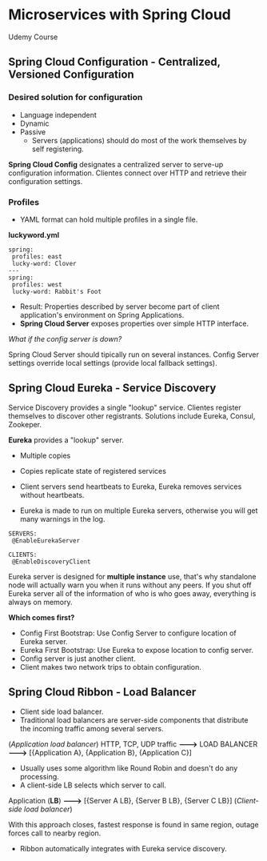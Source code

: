 # Microservices with Spring Cloud

Udemy Course

## Spring Cloud Configuration - Centralized, Versioned Configuration

### Desired solution for configuration

* Language independent
* Dynamic
* Passive
  * Servers (applications) should do most of the work themselves by self registering.
  
 **Spring Cloud Config** designates a centralized server to serve-up configuration information. Clientes connect over HTTP and retrieve their configuration settings.
 
 ### Profiles
 
 * YAML format can hold multiple profiles in a single file.
 
 **luckyword.yml**
 
 ```
 spring:
  profiles: east
  lucky-word: Clover 
---
spring:
  profiles: west
  lucky-word: Rabbit's Foot
 ```
 
 * Result: Properties described by server become part of client application's environment on Spring Applications.
 * **Spring Cloud Server** exposes properties over simple HTTP interface.
 
 *What if the config server is down?*
 
 Spring Cloud Server should tipically run on several instances. Config Server settings override local settings (provide local fallback settings).
 
 ## Spring Cloud Eureka - Service Discovery
 
 Service Discovery provides a single "lookup" service. Clientes register themselves to discover other registrants. Solutions include Eureka, Consul, Zookeper.
 
 **Eureka** provides a "lookup" server.
  * Multiple copies
  * Copies replicate state of registered services
  
* Client servers send heartbeats to Eureka, Eureka removes services without heartbeats.
* Eureka is made to run on multiple Eureka servers, otherwise you will get many warnings in the log.

```
SERVERS:
 @EnableEurekaServer
 
CLIENTS:
 @EnableDiscoveryClient
```

Eureka server is designed for **multiple instance** use, that's why standalone node will actually warn you when it runs without any peers.
If you shut off Eureka server all of the information of who is who goes away, everything is always on memory.

**Which comes first?**

* Config First Bootstrap: Use Config Server to configure location of Eureka server.
* Eureka First Bootstrap: Use Eureka to expose location to config server.
 * Config server is just another client.
 * Client makes two network trips to obtain configuration.

## Spring Cloud Ribbon - Load Balancer

* Client side load balancer.
* Traditional load balancers are server-side components that distribute the incoming traffic among several servers.

(*Application load balancer*) HTTP, TCP, UDP traffic **--->** LOAD BALANCER **--->** [{Application A}, {Application B}, {Application C}]

* Usually uses some algorithm like Round Robin and doesn't do any processing.
* A client-side LB selects which server to call.

Application (**LB**) **--->** [{Server A LB}, {Server B LB}, {Server C LB}] (*Client-side load balancer*)

With this approach closes, fastest response is found in same region, outage forces call to nearby region.

* Ribbon automatically integrates with Eureka service discovery.
